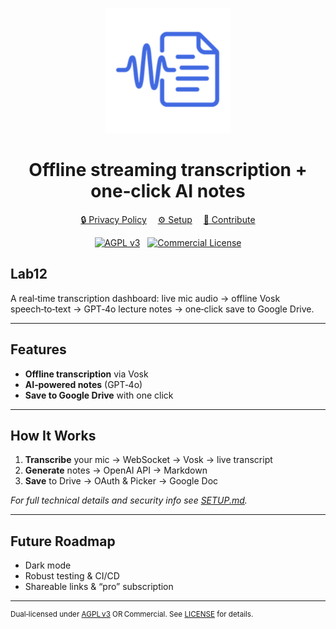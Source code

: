 <p align="center">
  <picture>
    <source media="(prefers-color-scheme: dark)" srcset="static/favicon/web-app-manifest-512x512.png" width="200">
    <img alt="lab12-logo" src="static/favicon/web-app-manifest-512x512.png" width="200">
  </picture>
</p>

<h1 align="center">Offline streaming transcription + one‑click AI notes</h1>

<p align="center">
  <a href="docs/PRIVACY.md">🔒 Privacy Policy</a>&emsp;
  <a href="docs/SETUP.md">⚙️ Setup</a>&emsp;
  <a href="docs/CONTRIBUTING.md">🤝 Contribute</a>
</p>
<p align="center">
  <a href="LICENSE.md#agpl-v3"><img src="https://img.shields.io/badge/License-AGPL%20v3-blue.svg" alt="AGPL v3" /></a>
  &nbsp;
  <a href="LICENSE.md#commercial-license"><img src="https://img.shields.io/badge/License-Commercial-blue.svg" alt="Commercial License" /></a>
</p>

## Lab12

A real‑time transcription dashboard: live mic audio → offline Vosk speech‑to‑text → GPT‑4o lecture notes → one‑click save to Google Drive.

---

## Features

- **Offline transcription** via Vosk
- **AI‑powered notes** (GPT‑4o)
- **Save to Google Drive** with one click

---

## How It Works

1. **Transcribe** your mic → WebSocket → Vosk → live transcript
2. **Generate** notes → OpenAI API → Markdown
3. **Save** to Drive → OAuth & Picker → Google Doc

_For full technical details and security info see [SETUP.md](docs/SETUP.md)._

---

## Future Roadmap

- Dark mode
- Robust testing & CI/CD
- Shareable links & “pro” subscription

---

<sup>Dual‑licensed under [AGPL v3](https://www.gnu.org/licenses/agpl-3.0.html) OR Commercial. See [LICENSE](LICENSE.md) for details.</sup>

